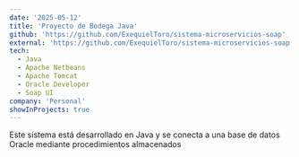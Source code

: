```yaml
---
date: '2025-05-12'
title: 'Proyecto de Bodega Java'
github: 'https://github.com/ExequielToro/sistema-microservicios-soap'
external: 'https://github.com/ExequielToro/sistema-microservicios-soap'
tech:
  - Java
  - Apache Netbeans
  - Apache Tomcat
  - Oracle Developer
  - Soap UI
company: 'Personal'
showInProjects: true
---
```


Este sistema está desarrollado en Java y se conecta a una base de datos Oracle mediante procedimientos almacenados
